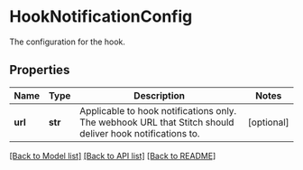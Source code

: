 # HookNotificationConfig

The configuration for the hook.
## Properties
Name | Type | Description | Notes
------------ | ------------- | ------------- | -------------
**url** | **str** | Applicable to hook notifications only. The webhook URL that Stitch should deliver hook notifications to.  | [optional]

[[Back to Model list]](../README.md#documentation-for-models) [[Back to API list]](../README.md#documentation-for-api-endpoints) [[Back to README]](../README.md)


